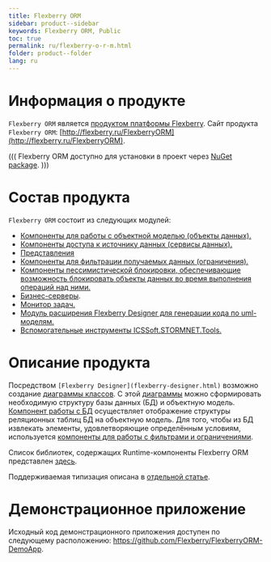```yaml
---
title: Flexberry ORM
sidebar: product--sidebar
keywords: Flexberry ORM, Public
toc: true
permalink: ru/flexberry-o-r-m.html
folder: product--folder
lang: ru
---
```


# Информация о продукте
`Flexberry ORM` является [продуктом платформы Flexberry](platform-structure.html). Сайт продукта `Flexberry ORM`: [http://flexberry.ru/FlexberryORM](http://flexberry.ru/FlexberryORM).

(((
<msg type=information>Flexberry ORM доступно для установки в проект через [NuGet package](https://www.nuget.org/packages/NewPlatform.Flexberry.ORM).</msg>
)))

# Состав продукта
`Flexberry ORM` состоит из следующих модулей:
* [Компоненты для работы с объектной моделью (объекты данных).](dataobject.html)
* [Компоненты доступа к источнику данных (сервисы данных).](data-service.html)
* [Представления](view-definition.html)
* [Компоненты для фильтрации получаемых данных (ограничения).](limitation.html)
* [Компоненты пессимистической блокировки, обеспечивающие возможность блокировать объекты данных во время выполнения операций над ними.](lock-service.html) 
* [Бизнес-серверы](business-logic.html).
* [Монитор задач.](business-task-monitor.html)
* [Модуль расширения Flexberry Designer для генерации кода по uml-моделям.](flexberry-orm-case-plugin.html)
* [Вспомогательные инструменты ICSSoft.STORMNET.Tools.](i-c-s-soft-s-t-o-r-m-n-e-t-tools.html)


# Описание продукта
Посредством `[Flexberry Designer](flexberry-designer.html)` возможно создание [диаграммы классов](class-diagram.html). С этой [диаграммы](class-diagram.html) можно сформировать необходимую структуру базы данных (БД) и объектную модель. [Компонент работы с БД](data-service.html) осуществляет отображение структуры реляционных таблиц БД на объектную модель. Для того, чтобы из БД извлекать элементы, удовлетворяющие определённым условиям, используется [компоненты для работы с фильтрами и ограничениями](limitation.html).

Список библиотек, содержащих Runtime-компоненты Flexberry ORM представлен [здесь](flexberry-o-r-m-libraries.html).

Поддерживаемая типизация описана в [отдельной статье](flexberry-orm-types.html).

# Демонстрационное приложение
Исходный код демонстрационного приложения доступен по следующему расположению: <https://github.com/Flexberry/FlexberryORM-DemoApp>.
